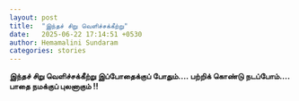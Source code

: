 ```yaml
---
layout: post
title:  "இந்தச் சிறு வெளிச்சக்கீற்று"
date:   2025-06-22 17:14:51 +0530
author: Hemamalini Sundaram
categories: stories
---
```


**இந்தச் சிறு வெளிச்சக்கீற்று இப்போதைக்குப் போதும்\.... பற்றிக் கொண்டு நடப்போம்\....
பாதை நமக்குப் புலனாகும் !!**
